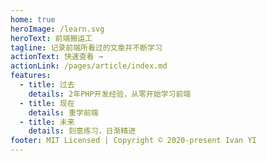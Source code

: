```yaml
---
home: true
heroImage: /learn.svg
heroText: 前端搬运工
tagline: 记录前端所看过的文章并不断学习
actionText: 快速查看 →
actionLink: /pages/article/index.md
features:
  - title: 过去
    details: 2年PHP开发经验，从零开始学习前端
  - title: 现在
    details: 重学前端
  - title: 未来
    details: 刻意练习，日渐精进
footer: MIT Licensed | Copyright © 2020-present Ivan YI
---
```

